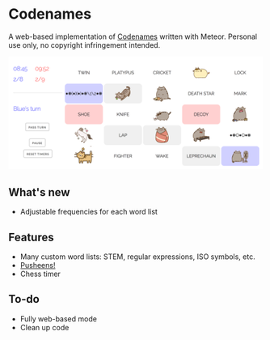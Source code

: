 Codenames
=========

A web-based implementation of [Codenames](https://boardgamegeek.com/boardgame/178900/codenames) written with Meteor. Personal use only, no copyright infringement intended.

![screenshot](screenshot.png)


What's new
----------
- Adjustable frequencies for each word list


Features
--------

- Many custom word lists: STEM, regular expressions, ISO symbols, etc.
- [Pusheens!](http://www.pusheen.com/)
- Chess timer


To-do
-----

- Fully web-based mode
- Clean up code
